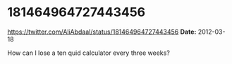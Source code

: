 # 181464964727443456
https://twitter.com/AliAbdaal/status/181464964727443456
**Date:** 2012-03-18

How can I lose a ten quid calculator every three weeks?
